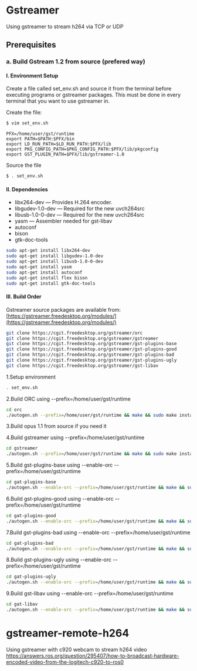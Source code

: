 # Gstreamer 
Using gstreamer to stream h264 via TCP or UDP

## Prerequisites
### a. Build Gstream 1.2 from source (prefered way)
#### I. Environment Setup
Create a file called set_env.sh and source it from the terminal before executing programs or gstreamer packages. This must be done in every terminal that you want to use gstreamer in.

Create the file:
```bash
$ vim set_env.sh
```
```vim
PFX=/home/user/gst/runtime
export PATH=$PATH:$PFX/bin
export LD_RUN_PATH=$LD_RUN_PATH:$PFX/lib
export PKG_CONFIG_PATH=$PKG_CONFIG_PATH:$PFX/lib/pkgconfig
export GST_PLUGIN_PATH=$PFX/lib/gstreamer-1.0
```
Source the file
```bash
$ . set_env.sh
```

#### II. Dependencies

* libx264-dev — Provides H.264 encoder.
* libgudev-1.0-dev — Required for the new uvch264src
* libusb-1.0-0-dev — Required for the new uvch264src
* yasm — Assembler needed for gst-libav
* autoconf
* bison
* gtk-doc-tools

```bash
sudo apt-get install libx264-dev
sudo apt-get install libgudev-1.0-dev
sudo apt-get install libusb-1.0-0-dev
sudo apt-get install yasm
sudo apt-get install autoconf
sudo apt-get install flex bison
sudo apt-get install gtk-doc-tools
```

#### III. Build Order
Gstreamer source packages are available from: 
[https://gstreamer.freedesktop.org/modules/](https://gstreamer.freedesktop.org/modules/)
```bash
git clone https://cgit.freedesktop.org/gstreamer/orc
git clone https://cgit.freedesktop.org/gstreamer/gstreamer
git clone https://cgit.freedesktop.org/gstreamer/gst-plugins-base
git clone https://cgit.freedesktop.org/gstreamer/gst-plugins-good
git clone https://cgit.freedesktop.org/gstreamer/gst-plugins-bad
git clone https://cgit.freedesktop.org/gstreamer/gst-plugins-ugly
git clone https://cgit.freedesktop.org/gstreamer/gst-libav
```
1.Setup environment
```bash
. set_env.sh
```
2.Build ORC using --prefix=/home/user/gst/runtime
```bash
cd orc
./autogen.sh --prefix=/home/user/gst/runtime && make && sudo make install
```
3.Build opus 1.1 from source if you need it

4.Build gstreamer using --prefix=/home/user/gst/runtime
```bash
cd gstreamer
./autogen.sh --prefix=/home/user/gst/runtime && make && sudo make install
```
5.Build gst-plugins-base using --enable-orc --prefix=/home/user/gst/runtime
```bash
cd gat-plugins-base
./autogen.sh --enable-orc --prefix=/home/user/gst/runtime && make && sudo make install
```
6.Build gst-plugins-good using --enable-orc --prefix=/home/user/gst/runtime
```bash
cd gat-plugins-good
./autogen.sh --enable-orc --prefix=/home/user/gst/runtime && make && sudo make install
```
7.Build gst-plugins-bad using --enable-orc --prefix=/home/user/gst/runtime
```bash
cd gat-plugins-bad
./autogen.sh --enable-orc --prefix=/home/user/gst/runtime && make && sudo make install
```
8.Build gst-plugins-ugly using --enable-orc --prefix=/home/user/gst/runtime
```bash
cd gat-plugins-ugly
./autogen.sh --enable-orc --prefix=/home/user/gst/runtime && make && sudo make install
```
9.Build gst-libav using --enable-orc --prefix=/home/user/gst/runtime
```bash
cd gat-libav
./autogen.sh --enable-orc --prefix=/home/user/gst/runtime && make && sudo make install
```
# gstreamer-remote-h264
Using gstreamer with c920 webcam to stream h264 video
https://answers.ros.org/question/295407/how-to-broadcast-hardware-encoded-video-from-the-logitech-c920-to-ros0
